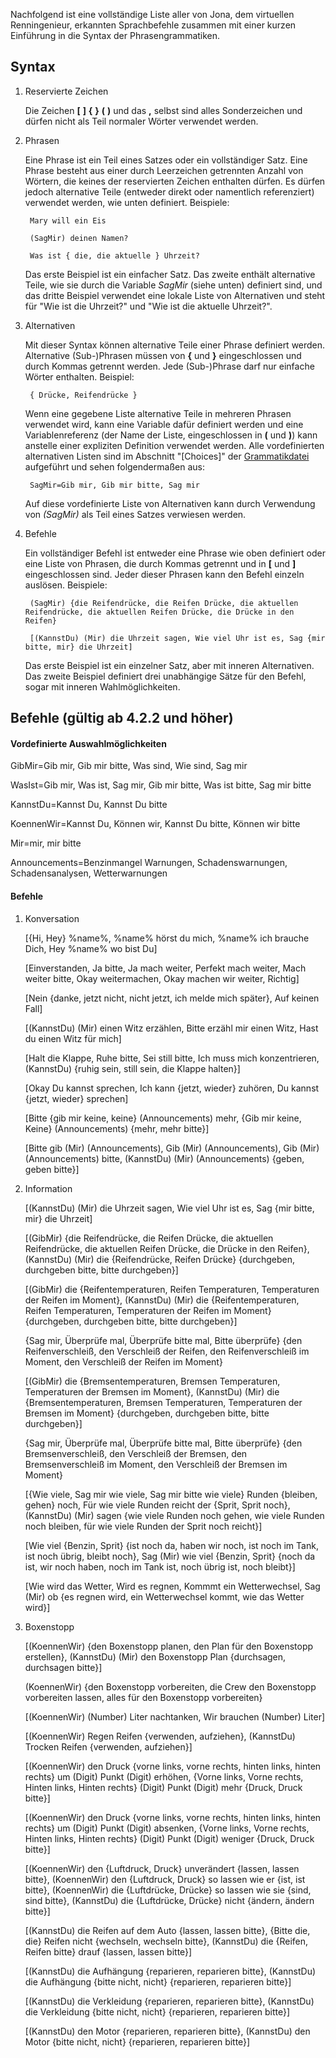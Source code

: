 Nachfolgend ist eine vollständige Liste aller von Jona, dem virtuellen Renningenieur, erkannten Sprachbefehle zusammen mit einer kurzen Einführung in die Syntax der Phrasengrammatiken.

## Syntax

1. Reservierte Zeichen

   Die Zeichen **[**  **]**  **{**  **}**  **(**  **)** und das **,** selbst sind alles Sonderzeichen und dürfen nicht als Teil normaler Wörter verwendet werden.
   
2. Phrasen

   Eine Phrase ist ein Teil eines Satzes oder ein vollständiger Satz. Eine Phrase besteht aus einer durch Leerzeichen getrennten Anzahl von Wörtern, die keines der reservierten Zeichen enthalten dürfen. Es dürfen jedoch alternative Teile (entweder direkt oder namentlich referenziert) verwendet werden, wie unten definiert. Beispiele:
   
		Mary will ein Eis

		(SagMir) deinen Namen?

		Was ist { die, die aktuelle } Uhrzeit?

   Das erste Beispiel ist ein einfacher Satz. Das zweite enthält alternative Teile, wie sie durch die Variable *SagMir* (siehe unten) definiert sind, und das dritte Beispiel verwendet eine lokale Liste von Alternativen und steht für "Wie ist die Uhrzeit?" und "Wie ist die aktuelle Uhrzeit?".


3. Alternativen

   Mit dieser Syntax können alternative Teile einer Phrase definiert werden. Alternative (Sub-)Phrasen müssen von **{** und **}** eingeschlossen und durch Kommas getrennt werden. Jede (Sub-)Phrase darf nur einfache Wörter enthalten. Beispiel:
   
		{ Drücke, Reifendrücke }

   Wenn eine gegebene Liste alternative Teile in mehreren Phrasen verwendet wird, kann eine Variable dafür definiert werden und eine Variablenreferenz (der Name der Liste, eingeschlossen in **(** und **)**) kann anstelle einer expliziten Definition verwendet werden. Alle vordefinierten alternativen Listen sind im Abschnitt "[Choices]" der [Grammatikdatei](https://github.com/SeriousOldMan/Simulator-Controller/blob/main/Sources/Assistants/Grammars/Race%20Engineer.grammars.de) aufgeführt und sehen folgendermaßen aus:

		SagMir=Gib mir, Gib mir bitte, Sag mir

   Auf diese vordefinierte Liste von Alternativen kann durch Verwendung von *(SagMir)* als Teil eines Satzes verwiesen werden.

4. Befehle

   Ein vollständiger Befehl ist entweder eine Phrase wie oben definiert oder eine Liste von Phrasen, die durch Kommas getrennt und in **[** und **]** eingeschlossen sind. Jeder dieser Phrasen kann den Befehl einzeln auslösen. Beispiele:

		(SagMir) {die Reifendrücke, die Reifen Drücke, die aktuellen Reifendrücke, die aktuellen Reifen Drücke, die Drücke in den Reifen}
		
		[(KannstDu) (Mir) die Uhrzeit sagen, Wie viel Uhr ist es, Sag {mir bitte, mir} die Uhrzeit]

   Das erste Beispiel ist ein einzelner Satz, aber mit inneren Alternativen. Das zweite Beispiel definiert drei unabhängige Sätze für den Befehl, sogar mit inneren Wahlmöglichkeiten.

## Befehle (gültig ab 4.2.2 und höher)

#### Vordefinierte Auswahlmöglichkeiten

GibMir=Gib mir, Gib mir bitte, Was sind, Wie sind, Sag mir

WasIst=Gib mir, Was ist, Sag mir, Gib mir bitte, Was ist bitte, Sag mir bitte

KannstDu=Kannst Du, Kannst Du bitte

KoennenWir=Kannst Du, Können wir, Kannst Du bitte, Können wir bitte

Mir=mir, mir bitte

Announcements=Benzinmangel Warnungen, Schadenswarnungen, Schadensanalysen, Wetterwarnungen

#### Befehle

1.  Konversation

	[{Hi, Hey} %name%, %name% hörst du mich, %name% ich brauche Dich, Hey %name% wo bist Du]

	[Einverstanden, Ja bitte, Ja mach weiter, Perfekt mach weiter, Mach weiter bitte, Okay weitermachen, Okay machen wir weiter, Richtig]

	[Nein {danke, jetzt nicht, nicht jetzt, ich melde mich später}, Auf keinen Fall]

	[(KannstDu) (Mir) einen Witz erzählen, Bitte erzähl mir einen Witz, Hast du einen Witz für mich]

	[Halt die Klappe, Ruhe bitte, Sei still bitte, Ich muss mich konzentrieren, (KannstDu) {ruhig sein, still sein, die Klappe halten}]

	[Okay Du kannst sprechen, Ich kann {jetzt, wieder} zuhören, Du kannst {jetzt, wieder} sprechen]

	[Bitte {gib mir keine, keine} (Announcements) mehr, {Gib mir keine, Keine} (Announcements) {mehr, mehr bitte}]

	[Bitte gib (Mir) (Announcements), Gib (Mir) (Announcements), Gib (Mir) (Announcements) bitte, (KannstDu) (Mir) (Announcements) {geben, geben bitte}]

2.  Information

	[(KannstDu) (Mir) die Uhrzeit sagen, Wie viel Uhr ist es, Sag {mir bitte, mir} die Uhrzeit]

	[(GibMir) {die Reifendrücke, die Reifen Drücke, die aktuellen Reifendrücke, die aktuellen Reifen Drücke, die Drücke in den Reifen}, (KannstDu) (Mir) die {Reifendrücke, Reifen Drücke} {durchgeben, durchgeben bitte, bitte durchgeben}]

	[(GibMir) die {Reifentemperaturen, Reifen Temperaturen, Temperaturen der Reifen im Moment}, (KannstDu) (Mir) die {Reifentemperaturen, Reifen Temperaturen, Temperaturen der Reifen im Moment} {durchgeben, durchgeben bitte, bitte durchgeben}]

	{Sag mir, Überprüfe mal, Überprüfe bitte mal, Bitte überprüfe} {den Reifenverschleiß, den Verschleiß der Reifen, den Reifenverschleiß im Moment, den Verschleiß der Reifen im Moment}
	
	[(GibMir) die {Bremsentemperaturen, Bremsen Temperaturen, Temperaturen der Bremsen im Moment}, (KannstDu) (Mir) die {Bremsentemperaturen, Bremsen Temperaturen, Temperaturen der Bremsen im Moment} {durchgeben, durchgeben bitte, bitte durchgeben}]

	{Sag mir, Überprüfe mal, Überprüfe bitte mal, Bitte überprüfe} {den Bremsenverschleiß, den Verschleiß der Bremsen, den Bremsenverschleiß im Moment, den Verschleiß der Bremsen im Moment}

	[{Wie viele, Sag mir wie viele, Sag mir bitte wie viele} Runden {bleiben, gehen} noch, Für wie viele Runden reicht der {Sprit, Sprit noch}, (KannstDu) (Mir) sagen {wie viele Runden noch gehen, wie viele Runden noch bleiben, für wie viele Runden der Sprit noch reicht}]

	[Wie viel {Benzin, Sprit} {ist noch da, haben wir noch, ist noch im Tank, ist noch übrig, bleibt noch}, Sag (Mir) wie viel {Benzin, Sprit} {noch da ist, wir noch haben, noch im Tank ist, noch übrig ist, noch bleibt}]

	[Wie wird das Wetter, Wird es regnen, Kommmt ein Wetterwechsel, Sag (Mir) ob {es regnen wird, ein Wetterwechsel kommt, wie das Wetter wird}]

3.  Boxenstopp

	[(KoennenWir) {den Boxenstopp planen, den Plan für den Boxenstopp erstellen}, (KannstDu) (Mir) den Boxenstopp Plan {durchsagen, durchsagen bitte}]

	(KoennenWir) {den Boxenstopp vorbereiten, die Crew den Boxenstopp vorbereiten lassen, alles für den Boxenstopp vorbereiten}

	[(KoennenWir) (Number) Liter nachtanken, Wir brauchen (Number) Liter]

	[(KoennenWir) Regen Reifen {verwenden, aufziehen}, (KannstDu) Trocken Reifen {verwenden, aufziehen}]

	[(KoennenWir) den Druck {vorne links, vorne rechts, hinten links, hinten rechts} um (Digit) Punkt (Digit) erhöhen, {Vorne links, Vorne rechts, Hinten links, Hinten rechts} (Digit) Punkt (Digit) mehr {Druck, Druck bitte}]

	[(KoennenWir) den Druck {vorne links, vorne rechts, hinten links, hinten rechts} um (Digit) Punkt (Digit) absenken, {Vorne links, Vorne rechts, Hinten links, Hinten rechts} (Digit) Punkt (Digit) weniger {Druck, Druck bitte}]

	[(KoennenWir) den {Luftdruck, Druck} unverändert {lassen, lassen bitte}, (KoennenWir) den {Luftdruck, Druck} so lassen wie er {ist, ist bitte}, (KoennenWir) die {Luftdrücke, Drücke} so lassen wie sie {sind, sind bitte}, (KannstDu) die {Luftdrücke, Drücke} nicht {ändern, ändern bitte}]

	[(KannstDu) die Reifen auf dem Auto {lassen, lassen bitte}, {Bitte die, die} Reifen nicht {wechseln, wechseln bitte}, (KannstDu) die {Reifen, Reifen bitte} drauf {lassen, lassen bitte}]

	[(KannstDu) die Aufhängung {reparieren, reparieren bitte}, (KannstDu) die Aufhängung {bitte nicht, nicht} {reparieren, reparieren bitte}]

	[(KannstDu) die Verkleidung {reparieren, reparieren bitte}, (KannstDu) die Verkleidung {bitte nicht, nicht} {reparieren, reparieren bitte}]
	
	[(KannstDu) den Motor {reparieren, reparieren bitte}, (KannstDu) den Motor {bitte nicht, nicht} {reparieren, reparieren bitte}]